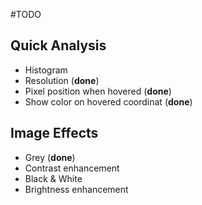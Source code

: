 #TODO

## Quick Analysis
 - Histogram
 - Resolution (**done**)
 - Pixel position when hovered (**done**)
 - Show color on hovered coordinat (**done**)

## Image Effects
 - Grey (**done**)  
 - Contrast enhancement
 - Black & White
 - Brightness enhancement